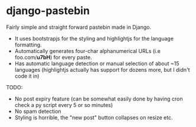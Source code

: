 # django-pastebin

Fairly simple and straight forward pastebin made in Django. 

* It uses bootstrapjs for the styling and highlightjs for the language formatting.
* Automatically generates four-char alphanumerical URLs (i.e foo.com/**u7bH**) for every paste.
* Has automatic language detection or manual selection of about ~15 languages (highlightjs actually has support for dozens more, but I didn't code it in)

TODO:

* No post expiry feature (can be somewhat easily done by having cron check a py script every 5 or so minutes)
* No spam detection
* Styling is horrible, the "new post" button collapses on resize etc.

